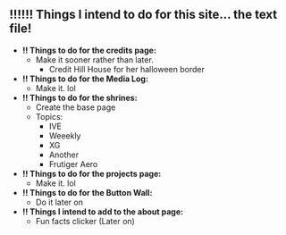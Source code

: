 ## !!!!!! Things I intend to do for this site... the text file!

* **!! Things to do for the credits page:**
  * Make it sooner rather than later.
    * Credit Hill House for her halloween border
* **!! Things to do for the Media Log:**
  * Make it. lol
* **!! Things to do for the shrines:**
  * Create the base page
  * Topics:
    * IVE
    * Weeekly
    * XG
    * Another
    * Frutiger Aero
* **!! Things to do for the projects page:**
  * Make it. lol
* **!! Things to do for the Button Wall:**
  * Do it later on
* **!! Things I intend to add to the about page:**
  * Fun facts clicker (Later on)


